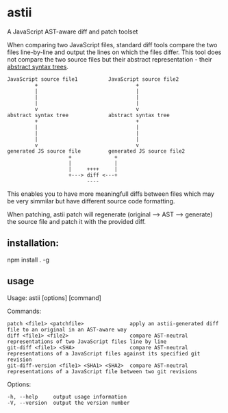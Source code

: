 # astii

A JavaScript AST-aware diff and patch toolset

When comparing two JavaScript files, standard diff tools compare the two files line-by-line
and output the lines on which the files differ.
This tool does not compare the two source files but their abstract representation - their [abstract syntax trees](http://en.wikipedia.org/wiki/Abstract_syntax_tree).

```
JavaScript source file1          JavaScript source file2  
         +                                +               
         |                                |               
         |                                |               
         |                                |               
         v                                v               
abstract syntax tree             abstract syntax tree     
         +                                +               
         |                                |               
         |                                |               
         |                                |               
         v                                v               
generated JS source file         generated JS source file2
                    +              +                      
                    |              |                      
                    |     ++++     |                      
                    +---> diff <---+                      
                          ----                             
```

This enables you to have more meaningfull diffs between files which may be very simmilar but have different source code formatting.


When patching, astii patch will regenerate (original --> AST --> generate) the source file and patch it with the provided diff.


## installation: 

npm install . -g


## usage
  Usage: astii [options] [command]


  Commands:

    patch <file1> <patchfile>               apply an astii-generated diff file to an original in an AST-aware way
    diff <file1> <file2>                    compare AST-neutral representations of two JavaScript files line by line
    git-diff <file1> <SHA>                  compare AST-neutral representations of a JavaScript files against its specified git revision
    git-diff-version <file1> <SHA1> <SHA2>  compare AST-neutral representations of a JavaScript file between two git revisions

  Options:

    -h, --help     output usage information
    -V, --version  output the version number

